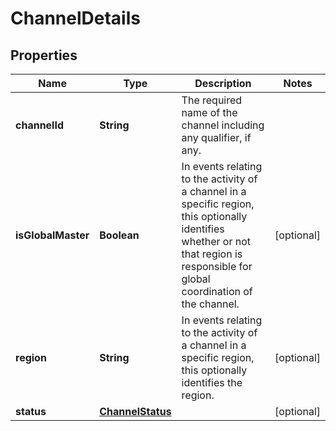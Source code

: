 

# ChannelDetails


## Properties

| Name | Type | Description | Notes |
|------------ | ------------- | ------------- | -------------|
|**channelId** | **String** | The required name of the channel including any qualifier, if any. |  |
|**isGlobalMaster** | **Boolean** | In events relating to the activity of a channel in a specific region, this optionally identifies whether or not that region is responsible for global coordination of the channel. |  [optional] |
|**region** | **String** | In events relating to the activity of a channel in a specific region, this optionally identifies the region. |  [optional] |
|**status** | [**ChannelStatus**](ChannelStatus.md) |  |  [optional] |



